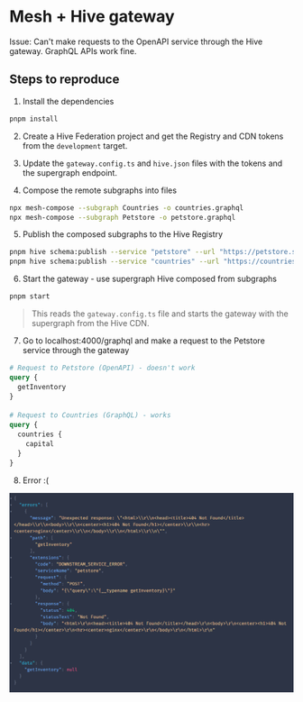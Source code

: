 # Mesh + Hive gateway

Issue: Can't make requests to the OpenAPI service through the Hive gateway. GraphQL APIs work fine.

## Steps to reproduce

1. Install the dependencies
```bash
pnpm install
```

2. Create a Hive Federation project and get the Registry and CDN tokens from the `development` target.

3. Update the `gateway.config.ts` and `hive.json` files with the tokens and the supergraph endpoint.

4. Compose the remote subgraphs into files
```bash
npx mesh-compose --subgraph Countries -o countries.graphql
npx mesh-compose --subgraph Petstore -o petstore.graphql
```

5. Publish the composed subgraphs to the Hive Registry
```bash
pnpm hive schema:publish --service "petstore" --url "https://petstore.swagger.io/v2" petstore.graphql
pnpm hive schema:publish --service "countries" --url "https://countries.trevorblades.com" countries.graphql
```

6. Start the gateway - use supergraph Hive composed from subgraphs
```bash
pnpm start
```
> This reads the `gateway.config.ts` file and starts the gateway with the supergraph from the Hive CDN.

7. Go to localhost:4000/graphql and make a request to the Petstore service through the gateway
```graphql
# Request to Petstore (OpenAPI) - doesn't work
query {
  getInventory
}

# Request to Countries (GraphQL) - works
query {
  countries {
    capital
  }
}
```

8. Error :(

![Error](docs/error.png)